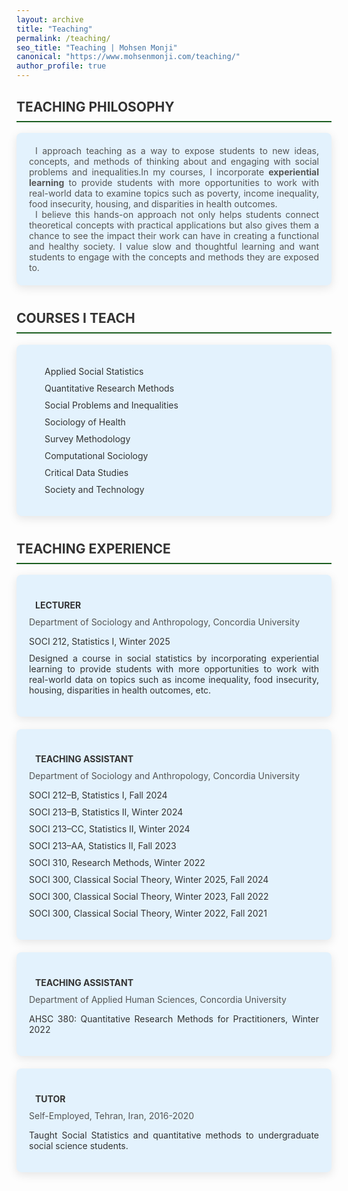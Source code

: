 ```yaml
---
layout: archive
title: "Teaching"
permalink: /teaching/
seo_title: "Teaching | Mohsen Monji"
canonical: "https://www.mohsenmonji.com/teaching/"
author_profile: true
---
```


<style>
  /* General Styling */
  h2 {
    border-bottom: 2px solid #1B5E20; /* Accessible Dark Green */
    font-weight: bold;
    padding-bottom: 10px; /* Space between text and the line */
    margin-top: 30px;
    color: #333; /* Dark Gray for Heading Text */
  }

  ul {
    list-style: none;
    padding-left: 0;
  }

  ul li {
    margin-bottom: 10px;
  }

  .icon {
    margin-right: 10px;
    color: #1B5E20; /* Accessible Dark Green */
  }

  .teaching-section {
    margin-bottom: 40px;
  }

  .teaching-card {
    border-radius: 8px;
    padding: 20px;
    margin-bottom: 20px;
    color: #333333; /* Dark Gray Text */
    box-shadow: 0px 4px 15px rgba(0, 0, 0, 0.1); /* Subtle Shadow */
    background-color: #E3F2FD; /* Light Blue Background */
    text-align: justify; /* Justify text within cards */
  }

  .teaching-card h4 {
    font-weight: bold;
    margin-bottom: 10px;
    color: #333; /* Dark Gray for Heading Text */
  }

  .teaching-card p {
    margin: 0;
    color: #555; /* Medium Gray for Body Text */
  }

  .teaching-list {
    padding-left: 15px;
  }
</style>

<div class="teaching-section">
  <h2>TEACHING PHILOSOPHY</h2>
  <div class="teaching-card">
    <p>
      <i class="fas fa-lightbulb icon"></i>
      I approach teaching as a way to expose students to new ideas, concepts, and methods of thinking about and engaging with social problems and inequalities.In my courses, I incorporate 
      <strong>experiential learning</strong> to provide students with more opportunities to work with real-world data to examine topics such as poverty, income inequality, food insecurity, housing, and disparities in health outcomes. 
    </p>
    <p>
      <i class="fas fa-hands-helping icon"></i>
      I believe this hands-on approach not only helps students connect theoretical concepts with practical applications but also gives them a chance to see the impact their work can have 
      in creating a  functional and healthy society. I value slow and thoughtful learning and want students to engage with the concepts and 
      methods they are exposed to.
    </p>
  </div>
</div>

<div class="teaching-section">
  <h2>COURSES I TEACH</h2>
  <div class="teaching-card">
    <ul class="teaching-list">
      <li><i class="fas fa-chart-line icon"></i> Applied Social Statistics</li>
      <li><i class="fas fa-table icon"></i> Quantitative Research Methods</li>
      <li><i class="fas fa-exclamation-triangle icon"></i> Social Problems and Inequalities</li>
      <li><i class="fas fa-pills icon"></i> Sociology of Health</li>
      <li><i class="fas fa-poll icon"></i> Survey Methodology</li>
      <li><i class="fas fa-laptop-code icon"></i> Computational Sociology</li>
      <li><i class="fas fa-database icon"></i> Critical Data Studies</li>
      <li><i class="fas fa-robot icon"></i> Society and Technology</li>
    </ul>
  </div>
</div>

<div class="teaching-section">
  <h2>TEACHING EXPERIENCE</h2>

  <div class="teaching-card">
    <h4><i class="fas fa-chalkboard-teacher icon"></i> LECTURER</h4>
    <p>Department of Sociology and Anthropology, Concordia University</p>
    <ul>
      <li>SOCI 212, Statistics I, Winter 2025</li>
      <li>
        Designed a course in social statistics by incorporating experiential learning to provide students with more opportunities to work with real-world data on topics such as income inequality, food insecurity, housing, disparities in health outcomes, etc.
      </li>
    </ul>
  </div>

  <div class="teaching-card">
    <h4><i class="fas fa-chalkboard icon"></i> TEACHING ASSISTANT</h4>
    <p>Department of Sociology and Anthropology, Concordia University</p>
    <ul>
      <li>SOCI 212–B, Statistics I, Fall 2024</li>
      <li>SOCI 213–B, Statistics II, Winter 2024</li>
      <li>SOCI 213–CC, Statistics II, Winter 2024</li>
      <li>SOCI 213–AA, Statistics II, Fall 2023</li>
      <li>SOCI 310, Research Methods, Winter 2022</li>
      <li>SOCI 300, Classical Social Theory, Winter 2025, Fall 2024</li>
      <li>SOCI 300, Classical Social Theory, Winter 2023, Fall 2022</li>
      <li>SOCI 300, Classical Social Theory, Winter 2022, Fall 2021</li>
    </ul>
  </div>

  <div class="teaching-card">
    <h4><i class="fas fa-chalkboard icon"></i> TEACHING ASSISTANT</h4>
    <p>Department of Applied Human Sciences, Concordia University</p>
    <ul>
      <li>AHSC 380: Quantitative Research Methods for Practitioners, Winter 2022</li>
    </ul>
  </div>

  <div class="teaching-card">
    <h4><i class="fas fa-user-graduate icon"></i> TUTOR</h4>
    <p>Self-Employed, Tehran, Iran, 2016-2020</p>
    <ul>
      <li>Taught Social Statistics and quantitative methods to undergraduate social science students.</li>
    </ul>
  </div>
</div>
